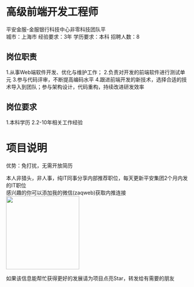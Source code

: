 # 高级前端开发工程师
平安金服-金服银行科技中心非零科技团队平  
城市：上海市 经验要求：3年 学历要求：本科  招聘人数：8

## 岗位职责
1.从事Web端软件开发、优化与维护工作；2.负责对开发的前端软件进行测试单元3.参与代码评审，不断提高编码水平4.跟进前端开发的新技术，选择合适的技术导入到团队；参与架构设计，代码重构，持续改进研发效率

## 岗位要求
1.本科学历2.2-10年相关工作经验

# 项目说明

优势：免打扰，无需开放简历

本人非猎头，非人事，纯IT同事分享内部推荐职位，每天更新平安集团2个月内发的IT职位  
感兴趣的你可以添加我的微信(zaqweb)获取内推连接  
<img src="https://github.com/zaqweb/PA-IT-JOBS/blob/master/WechatICode.jpeg"  height="200" width="200">

如果该信息能帮忙获得更好的发展请为项目点亮Star，转发给有需要的朋友




